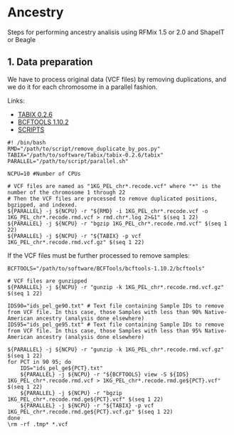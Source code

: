 # Ancestry

Steps for performing ancestry analisis using RFMix 1.5 or 2.0 and ShapeIT or Beagle

## 1. Data preparation

We have to process original data (VCF files) by removing duplications, and we do it for each chromosome in a parallel fashion.

Links:

+ [TABIX 0.2.6](https://sourceforge.net/projects/samtools/files/tabix/tabix-0.2.6.tar.bz2/download)
+ [BCFTOOLS 1.10.2](https://sourceforge.net/projects/samtools/files/samtools/1.10.2/bcftools-1.10.2.tar.bz2/download)
+ [SCRIPTS](https://github.com/tanoramb/Ancestry/tree/eaf4b0bf5a445748de9eccc83b78c008d61b2b34/scripts)



```
#! /bin/bash
RMD="/path/to/script/remove_duplicate_by_pos.py"
TABIX="/path/to/software/Tabix/tabix-0.2.6/tabix"
PARALLEL="/path/to/script/parallel.sh"

NCPU=10 #Number of CPUs

# VCF files are named as "1KG_PEL_chr*.recode.vcf" where "*" is the number of the chromosome 1 through 22
# Then the VCF files are processed to remove duplicated positions, bgzipped, and indexed.
${PARALLEL} -j ${NCPU} -r "${RMD} -i 1KG_PEL_chr*.recode.vcf -o 1KG_PEL_chr*.recode.rmd.vcf > rmd.chr*.log 2>&1" $(seq 1 22)
${PARALLEL} -j ${NCPU} -r "bgzip 1KG_PEL_chr*.recode.rmd.vcf" $(seq 1 22)
${PARALLEL} -j ${NCPU} -r "${TABIX} -p vcf 1KG_PEL_chr*.recode.rmd.vcf.gz" $(seq 1 22)
```

If the VCF files must be further processed to remove samples:

```
BCFTOOLS="/path/to/software/BCFTools/bcftools-1.10.2/bcftools"

# VCF files are gunzipped
${PARALLEL} -j ${NCPU} -r "gunzip -k 1KG_PEL_chr*.recode.rmd.vcf.gz" $(seq 1 22)

IDS90="ids_pel_ge90.txt" # Text file containing Sample IDs to remove from VCF file. In this case, those Samples with less than 90% Native-American ancestry (analysis done elsewhere)
IDS95="ids_pel_ge95.txt" # Text file containing Sample IDs to remove from VCF file. In this case, those Samples with less than 95% Native-American ancestry (analysis done elsewhere)

${PARALLEL} -j ${NCPU} -r "gunzip -k 1KG_PEL_chr*.recode.rmd.vcf.gz" $(seq 1 22)
for PCT in 90 95; do
    IDS="ids_pel_ge${PCT}.txt"
    ${PARALLEL} -j ${NCPU} -r "${BCFTOOLS} view -S ${IDS} 1KG_PEL_chr*.recode.rmd.vcf > 1KG_PEL_chr*.recode.rmd.ge${PCT}.vcf" $(seq 1 22)
    ${PARALLEL} -j ${NCPU} -r "bgzip 1KG_PEL_chr*.recode.rmd.ge${PCT}.vcf" $(seq 1 22)
    ${PARALLEL} -j ${NCPU} -r "${TABIX} -p vcf 1KG_PEL_chr*.recode.rmd.ge${PCT}.vcf.gz" $(seq 1 22)
done
\rm -rf .tmp* *.vcf

```
